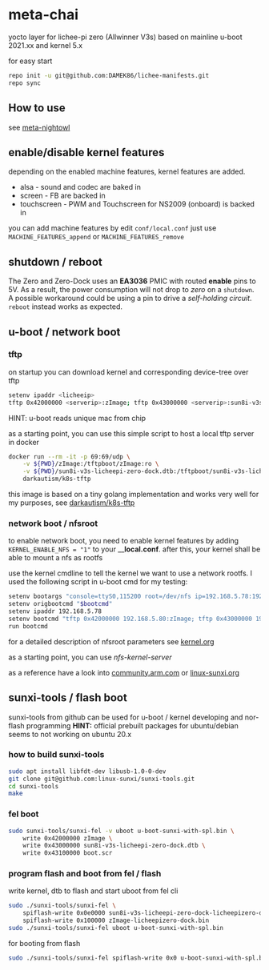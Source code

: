 # meta-chai

yocto layer for lichee-pi zero (Allwinner V3s) based on mainline u-boot 2021.xx and kernel 5.x

for easy start

```bash
repo init -u git@github.com:DAMEK86/lichee-manifests.git
repo sync
```

## How to use

see [meta-nightowl](https://github.com/DAMEK86/meta-nightowl/blob/dunfell/README.md)

## enable/disable kernel features

depending on the enabled machine features, kernel features are added.

- alsa - sound and codec are baked in
- screen - FB are backed in
- touchscreen - PWM and Touchscreen for NS2009 (onboard) is backed in

you can add machine features by edit `conf/local.conf`
just use `MACHINE_FEATURES_append` or `MACHINE_FEATURES_remove`

## shutdown / reboot

The Zero and Zero-Dock uses an __EA3036__ PMIC with routed __enable__ pins to 5V. As a result, the power consumption will not drop to _zero_ on a `shutdown`. A possible workaround could be using a pin to drive a _self-holding circuit_.
`reboot` instead works as expected.

## u-boot / network boot

### tftp

on startup you can download kernel and corresponding device-tree over tftp

```bash
setenv ipaddr <licheeip>
tftp 0x42000000 <serverip>:zImage; tftp 0x43000000 <serverip>:sun8i-v3s-licheepi-zero-dock.dtb; bootz 0x42000000 - 0x43000000"
```

HINT: u-boot reads unique mac from chip

as a starting point, you can use this simple script to host a local tftp server in docker

```bash
docker run --rm -it -p 69:69/udp \
    -v ${PWD}/zImage:/tftpboot/zImage:ro \
    -v ${PWD}/sun8i-v3s-licheepi-zero-dock.dtb:/tftpboot/sun8i-v3s-licheepi-zero-dock.dtb:ro \
    darkautism/k8s-tftp
```

this image is based on a tiny golang implementation and works very well for my purposes, see [darkautism/k8s-tftp](https://github.com/darkautism/k8s-tftp)

### network boot / nfsroot

to enable network boot, you need to enable kernel features by adding `KERNEL_ENABLE_NFS = "1"` to your ____local.conf__.
after this, your kernel shall be able to mount a nfs as rootfs

use the kernel cmdline to tell the kernel we want to use a network rootfs. I used the following script in u-boot cmd for my testing:

```bash
setenv bootargs "console=ttyS0,115200 root=/dev/nfs ip=192.168.5.78:192.168.5.80:192.168.5.80:255.255.255.0:licheepizero-dock:eth0 nfsroot=192.168.5.80:/export,tcp,v3 rootwait panic=2 debug"
setenv origbootcmd "$bootcmd"
setenv ipaddr 192.168.5.78
setenv bootcmd "tftp 0x42000000 192.168.5.80:zImage; tftp 0x43000000 192.168.5.80:sun8i-v3s-licheepi-zero-dock.dtb; bootz 0x42000000 - 0x43000000"
run bootcmd
```

for a detailed description of nfsroot parameters see [kernel.org](https://www.kernel.org/doc/Documentation/filesystems/nfs/nfsroot.txt)

as a starting point, you can use *nfs-kernel-server*

as a reference have a look into [community.arm.com](https://community.arm.com/developer/tools-software/oss-platforms/w/docs/542/nfs-remote-network-userspace-using-u-boot) or
[linux-sunxi.org](http://linux-sunxi.org/How_to_boot_the_A10_or_A20_over_the_network#TFTP_booting)

## sunxi-tools / flash boot

sunxi-tools from github can be used for u-boot / kernel developing and nor-flash programming
__HINT:__ official prebuilt packages for ubuntu/debian seems to not working on ubuntu 20.x

### how to build sunxi-tools

```bash
sudo apt install libfdt-dev libusb-1.0-0-dev
git clone git@github.com:linux-sunxi/sunxi-tools.git
cd sunxi-tools
make
```

### fel boot

```bash
sudo sunxi-tools/sunxi-fel -v uboot u-boot-sunxi-with-spl.bin \
    write 0x42000000 zImage \
    write 0x43000000 sun8i-v3s-licheepi-zero-dock.dtb \
    write 0x43100000 boot.scr
```

### program flash and boot from fel / flash

write kernel, dtb to flash and start uboot from fel cli

```bash
sudo ./sunxi-tools/sunxi-fel \
    spiflash-write 0x0e0000 sun8i-v3s-licheepi-zero-dock-licheepizero-dock.dtb \
    spiflash-write 0x100000 zImage-licheepizero-dock.bin
sudo ./sunxi-tools/sunxi-fel uboot u-boot-sunxi-with-spl.bin
```

for booting from flash

```bash
sudo ./sunxi-tools/sunxi-fel spiflash-write 0x0 u-boot-sunxi-with-spl.bin
```
